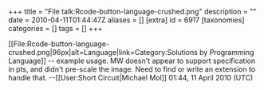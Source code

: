 +++
title = "File talk:Rcode-button-language-crushed.png"
description = ""
date = 2010-04-11T01:44:47Z
aliases = []
[extra]
id = 6917
[taxonomies]
categories = []
tags = []
+++

[[File:Rcode-button-language-crushed.png|96px|alt=Language|link=Category:Solutions by Programming Language]] -- example usage. MW doesn't appear to support specification in pts, and didn't pre-scale the image. Need to find or write an extension to handle that. --[[User:Short Circuit|Michael Mol]] 01:44, 11 April 2010 (UTC)
